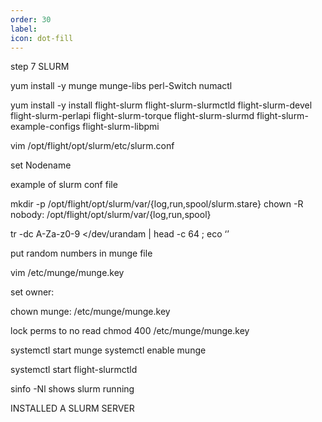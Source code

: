 ```yaml
---
order: 30
label: 
icon: dot-fill
---
```


step 7 SLURM

yum install -y munge munge-libs perl-Switch numactl


yum install -y install flight-slurm flight-slurm-slurmctld flight-slurm-devel flight-slurm-perlapi flight-slurm-torque flight-slurm-slurmd flight-slurm-example-configs flight-slurm-libpmi

vim /opt/flight/opt/slurm/etc/slurm.conf

set Nodename

example of slurm conf file

mkdir -p /opt/flight/opt/slurm/var/{log,run,spool/slurm.stare}
chown -R nobody: /opt/flight/opt/slurm/var/{log,run,spool}

tr -dc A-Za-z0-9 </dev/urandam | head -c 64 ; eco ‘’

put random numbers in munge file

vim /etc/munge/munge.key

set owner:

chown munge: /etc/munge/munge.key

lock perms to no read
chmod 400 /etc/munge/munge.key

systemctl start munge
systemctl enable munge

systemctl start flight-slurmctld


sinfo -Nl 
shows slurm running

INSTALLED A SLURM SERVER
